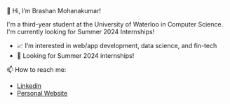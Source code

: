 👋 Hi, I’m Brashan Mohanakumar!

I'm a third-year student at the University of Waterloo in Computer Science. I'm currently looking for Summer 2024 Internships!

- 📈 I’m interested in web/app development, data science, and fin-tech
- 👀 Looking for Summer 2024 internships!

📫 How to reach me:
- <a href="https://www.linkedin.com/in/brashan-mohanakumar" alt="">Linkedin</a>
- <a href="https://brashanm.github.io" alt="">Personal Website</a>


